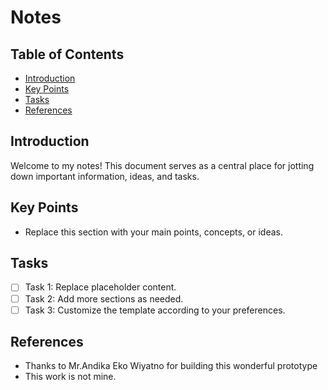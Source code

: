 # Notes

## Table of Contents
- [Introduction](#introduction)
- [Key Points](#key-points)
- [Tasks](#tasks)
- [References](#references)

## Introduction
Welcome to my notes! This document serves as a central place for jotting down important information, ideas, and tasks.

## Key Points
- Replace this section with your main points, concepts, or ideas.

## Tasks
- [ ] Task 1: Replace placeholder content.
- [ ] Task 2: Add more sections as needed.
- [ ] Task 3: Customize the template according to your preferences.

## References
- Thanks to Mr.Andika Eko Wiyatno for building this wonderful prototype
- This work is not mine.

